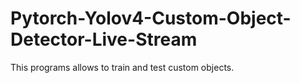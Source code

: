 # Pytorch-Yolov4-Custom-Object-Detector-Live-Stream
This programs allows to train and test custom objects.

